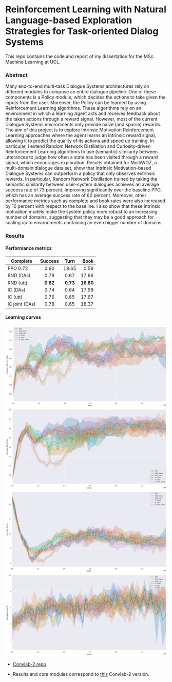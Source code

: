 # Reinforcement Learning with Natural Language-based Exploration Strategies for Task-oriented Dialog Systems

This repo contains the code and report of my dissertation for the MSc. Machine Learning at UCL. 

### Abstract
Many end-to-end multi-task Dialogue Systems architectures rely on different modules to compose an entire dialogue pipeline. One of these components is a Policy module, which decides the actions to take given the inputs from the user. Moreover, the Policy can be learned by using Reinforcement Learning algorithms. These algorithms rely on an environment in which a learning Agent acts and receives feedback about the taken actions through a reward signal. However, most of the current Dialogue Systems environments only provide naïve (and sparse) rewards. The aim of this project is to explore Intrinsic Motivation Reinforcement Learning approaches where the agent learns an intrinsic reward signal, allowing it to predict the quality of its actions and speed up training. In particular, I extend Random Network Distillation and Curiosity-driven Reinforcement Learning algorithms to use (semantic) similarity between utterances to judge how often a state has been visited through a reward signal, which encourages exploration. Results obtained for MultiWOZ, a multi-domain dialogue data set, show that Intrinsic Motivation-based Dialogue Systems can outperform a policy that only observes extrinsic rewards. In particular, Random Network Distillation trained by taking the semantic similarity between user-system dialogues achieves an average success rate of 73 percent, improving significantly over the baseline PPO, which has an average success rate of 60 percent. Moreover, other performance metrics such as complete and book rates were also increased by 10 percent with respect to the baseline. I also show that these intrinsic motivation models make the system policy more robust to an increasing number of domains, suggesting that they may be a good approach for scaling up to environments containing an even bigger number of domains.

### Results

#### Performance metrics
|Complete | Success | Turn | Book |
|---------|:-------:|:----:|-----:|
|PPO 0.72 |0.60 |19.65 |0.59|
|RND (DAs) | 0.78 | 0.67|  17.66|  0.612| 
|RND (utt)|  **0.82**|  **0.73**|  **16.80**|  **0.68**| 
|IC (DAs) | 0.74|  0.64|  17.98|  0.57| 
|IC (utt)|  0.76|  0.65|  17.67|  0.60| 
|IC joint (DAs)|  0.78|  0.65|  18.37|  **0.69**| 


#### Learning curves

<div class="row">
  <div class="row" align="center">
    <img src="https://github.com/thenickben/ucl_thesis/blob/master/report/assets/success_rate_curves.png" width = 600> 
    <img src="https://github.com/thenickben/ucl_thesis/blob/master/report/assets/book_rate_curves.png" width = 600> 
    <img src="https://github.com/thenickben/ucl_thesis/blob/master/report/assets/turns_curves.png" width = 600> 
    <img src="https://github.com/thenickben/ucl_thesis/blob/master/report/assets/rewards_curves.png" width = 600> 
  </div>
</div>

- [Convlab-2 repo](https://github.com/thu-coai/ConvLab-2/)

- Results and core modules correspond to [this](https://drive.google.com/drive/folders/1SeAEZ5__ulWxaXQaF_Y6N1iZ6G6t2qQq?usp=sharing) Convlab-2 version.
